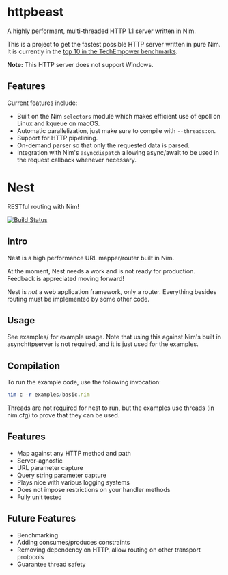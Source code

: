 # httpbeast

A highly performant, multi-threaded HTTP 1.1 server written in Nim. 

This is a project to get the fastest possible HTTP server written in pure Nim. It is currently in the [top 10 in the TechEmpower benchmarks](https://www.techempower.com/benchmarks/#section=data-r18&hw=ph&test=json).

**Note:** This HTTP server does not support Windows.

## Features

Current features include:

* Built on the Nim ``selectors`` module which makes efficient use of epoll on
  Linux and kqueue on macOS.
* Automatic parallelization, just make sure to compile with ``--threads:on``.
* Support for HTTP pipelining.
* On-demand parser so that only the requested data is parsed.
* Integration with Nim's ``asyncdispatch`` allowing async/await to be used in
  the request callback whenever necessary.


# Nest
RESTful routing with Nim!

[![Build Status](https://travis-ci.org/kedean/nest.svg?branch=master)](https://travis-ci.org/kedean/nest)

## Intro
Nest is a high performance URL mapper/router built in Nim.

At the moment, Nest needs a work and is not ready for production. Feedback is appreciated moving forward!

Nest is *not* a web application framework, only a router. Everything besides routing must be implemented by some other code.

## Usage
See examples/ for example usage. Note that using this against Nim's built in asynchttpserver is not required, and it is just used for the examples.

## Compilation
To run the example code, use the following invocation:
```nim
nim c -r examples/basic.nim
```
Threads are not required for nest to run, but the examples use threads (in nim.cfg) to prove that they can be used.

## Features
- Map against any HTTP method and path
- Server-agnostic
- URL parameter capture
- Query string parameter capture
- Plays nice with various logging systems
- Does not impose restrictions on your handler methods
- Fully unit tested

## Future Features
- Benchmarking
- Adding consumes/produces constraints
- Removing dependency on HTTP, allow routing on other transport protocols
- Guarantee thread safety